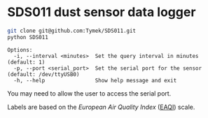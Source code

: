 # SDS011 dust sensor data logger

```sh
git clone git@github.com:Tymek/SDS011.git
python SDS011
```
```
Options:
  -i, --interval <minutes>  Set the query interval in minutes (default: 1)
  -p, --port <serial_port>  Set the serial port for the sensor (default: /dev/ttyUSB0)
  -h, --help                Show help message and exit
```
You may need to allow the user to access the serial port.

Labels are based on the _European Air Quality Index_ ([EAQI](https://airindex.eea.europa.eu)) scale.
